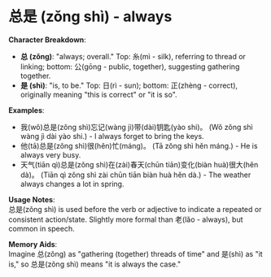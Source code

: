 # **总是 (zǒng shì) - always**

**Character Breakdown**:  
- **总 (zǒng)**: "always; overall." Top: 糸(mì - silk), referring to thread or linking; bottom: 公(gōng - public, together), suggesting gathering together.  
- **是 (shì)**: "is, to be." Top: 日(rì - sun); bottom: 正(zhèng - correct), originally meaning "this is correct" or "it is so".

**Examples**:  
- 我(wǒ)总是(zǒng shì)忘记(wàng jì)带(dài)钥匙(yào shi)。 (Wǒ zǒng shì wàng jì dài yào shi.) - I always forget to bring the keys.  
- 他(tā)总是(zǒng shì)很(hěn)忙(máng)。 (Tā zǒng shì hěn máng.) - He is always very busy.  
- 天气(tiān qì)总是(zǒng shì)在(zài)春天(chūn tiān)变化(biàn huà)很大(hěn dà)。 (Tiān qì zǒng shì zài chūn tiān biàn huà hěn dà.) - The weather always changes a lot in spring.

**Usage Notes**:  
总是(zǒng shì) is used before the verb or adjective to indicate a repeated or consistent action/state. Slightly more formal than 老(lǎo - always), but common in speech.

**Memory Aids**:  
Imagine 总(zǒng) as "gathering (together) threads of time" and 是(shì) as "it is," so 总是(zǒng shì) means "it is always the case."